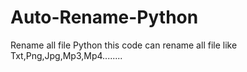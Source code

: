 # Auto-Rename-Python
Rename all file Python this code can rename all file like Txt,Png,Jpg,Mp3,Mp4........
